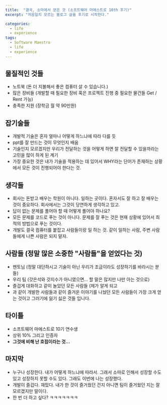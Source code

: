 ```yaml
---
title:  "결국, 소마에서 얻은 것 (소프트웨어 마에스트로 10th 후기)"
excerpt: "처음일지 모르는 블로그 글을 후기로 시작한다."

categories:
  - life
  - experience
tags:
  - Software Maestro
  - life
  - experience
---
```


## 물질적인 것들

- 노트북 (돈 더 지불해서 좋은 컴퓨터 살 수 있습니다.)
- 많은 장비들 (개발할 때 필요한 장비 혹은 프로젝트 진행 중 필요한 물건들 Get / Rent 가능)
- 충족한 지원 (장학금 월 약 90만원)

## 잡기술들

- 개발적 기술은 혼자 얼마나 어떻게 하느냐에 따라 다를 듯
- ppt를 잘 만드는 것이 무엇인지 배움
- 기술인지 모르겠지만 우리가 전달하는 것을 어떻게 하면 잘 전달할 수 있을까라는 고민을 많이 하게 된 계기
- 가장 중요한 것은 내가 기술을 적용하는 데 있어서 WHY라는 단어가 존재하는 상황에서 모든 것이 진행되어야 한다는 것.

## 생각들

- 회사는 돈받고 배우는 학원이 아니다. 일하는 곳이다. 
혼자서도 잘 하고 잘 배우는 것이 중요하다. 회사에서는 그것이 당연하게 생각하고 있고.
- 답이 없는 문제를 풀어야 할 때 어떻게 풀어야 하나요?
- 모든 문제를 코드로 푸는 것이 아니다. 문제를 잘 푸는 것은 현재 상황에 있어서 최적의 방법으로 푸는 것이다.
- 개발도 결국 컴퓨터를 붙잡고 사람들이랑 일 하는 것. 
같이 일하는 사람, 주변 사람들에게 나쁜 사람은 되지 말자.

## 사람들 (정말 많은 소중한 "사람들"을 얻었다는 것)

- 멘토님 (정말 대단하시고 기술이 아닌 우리가 조금이라도 성장하기를 바라시는 분들)
- 우리 팀 (갓은석와 갓지수가 아니였으면... 할 말은 많지만 나만 아는 것으로)
- 즐겁게 대화하고 같이 놀았던 모든 사람들 (제가 알게 되고
- 과 같이 개발한 사람들과 같이 즐거운 이야기를 나눴던 모든 사람들이 가장 크게 얻는 것이고 그러기에 잃기 싫은 것들 입니다.

## 타이틀

- 소프트웨어 마에스트로 10기 연수생
- 상위 10% 그리고 인증자
- **그것에 비해 난 흐접이라는 것...**

## 마지막

- 누구나 성장한다. 내가 어떻게 하느냐에 따라서. 
그래서 소마로 인해서 성장할 수도 있고 성장하지 못할 수도 있다. 그래도 이번에 나는 성장했다.
- 개발이 즐겁다. 재밌다. 내가 한 것이 즐거웠던 건지 아니면 팀이 즐거웠던 지는 잘 모르겠지만 말이다.
- 한 번 더 하고 싶다? ㅋㅋㅋㅋㅋㅋㅋ